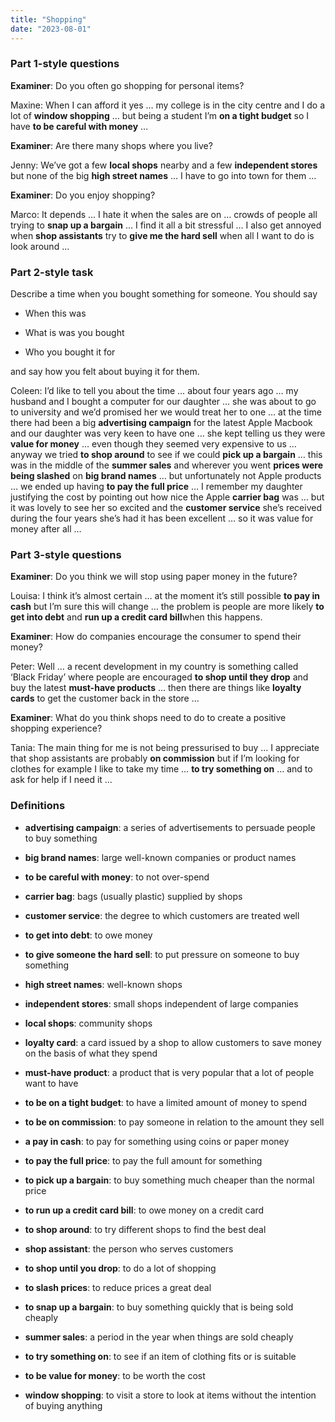 ```yaml
---
title: "Shopping"
date: "2023-08-01"
---
```


### Part 1-style questions

**Examiner**: Do you often go shopping for personal items?

Maxine: When I can afford it yes … my college is in the city centre and I do a lot of **window shopping** … but being a student I’m **on a tight budget** so I have **to be careful with money** …

**Examiner**: Are there many shops where you live?

Jenny: We’ve got a few **local shops** nearby and a few **independent stores** but none of the big **high street names** … I have to go into town for them …

**Examiner**: Do you enjoy shopping?

Marco: It depends … I hate it when the sales are on … crowds of people all trying to **snap up a bargain** … I find it all a bit stressful … I also get annoyed when **shop assistants** try to **give me the hard sell** when all I want to do is look around …

### Part 2-style task

Describe a time when you bought something for someone. You should say

- When this was

- What is was you bought

- Who you bought it for

and say how you felt about buying it for them.

Coleen: I’d like to tell you about the time … about four years ago … my husband and I bought a computer for our daughter … she was about to go to university and we’d promised her we would treat her to one … at the time there had been a big **advertising campaign** for the latest Apple Macbook and our daughter was very keen to have one … she kept telling us they were **value for money** … even though they seemed very expensive to us … anyway we tried **to shop around** to see if we could **pick up a bargain** … this was in the middle of the **summer sales** and wherever you went **prices were being slashed** on **big brand names** … but unfortunately not Apple products … we ended up having **to pay the full price** … I remember my daughter justifying the cost by pointing out how nice the Apple **carrier bag** was … but it was lovely to see her so excited and the **customer service** she’s received during the four years she’s had it has been excellent … so it was value for money after all …

### Part 3-style questions

**Examiner**: Do you think we will stop using paper money in the future?

Louisa: I think it’s almost certain … at the moment it’s still possible **to pay in cash** but I’m sure this will change … the problem is people are more likely **to get into debt** and **run up a credit card bill**when this happens.

**Examiner**: How do companies encourage the consumer to spend their money?

Peter: Well … a recent development in my country is something called ‘Black Friday’ where people are encouraged **to shop until they drop** and buy the latest **must-have products** … then there are things like **loyalty cards** to get the customer back in the store …

**Examiner**: What do you think shops need to do to create a positive shopping experience?

Tania: The main thing for me is not being pressurised to buy … I appreciate that shop assistants are probably **on commission** but if I’m looking for clothes for example I like to take my time … **to try something on** … and to ask for help if I need it …

### Definitions

- **advertising campaign**: a series of advertisements to persuade people to buy something

- **big brand names**: large well-known companies or product names

- **to be careful with money**: to not over-spend

- **carrier bag**: bags (usually plastic) supplied by shops

- **customer service**: the degree to which customers are treated well

- **to get into debt**: to owe money

- **to give someone the hard sell**: to put pressure on someone to buy something

- **high street names**: well-known shops

- **independent stores**: small shops independent of large companies

- **local shops**: community shops

- **loyalty card**: a card issued by a shop to allow customers to save money on the basis of what they spend

- **must-have product**: a product that is very popular that a lot of people want to have

- **to be on a tight budget**: to have a limited amount of money to spend

- **to be on commission**: to pay someone in relation to the amount they sell

- **a pay in cash**: to pay for something using coins or paper money

- **to pay the full price**: to pay the full amount for something

- **to pick up a bargain**: to buy something much cheaper than the normal price

- **to run up a credit card bill**: to owe money on a credit card

- **to shop around**: to try different shops to find the best deal

- **shop assistant**: the person who serves customers

- **to shop until you drop**: to do a lot of shopping

- **to slash prices**: to reduce prices a great deal

- **to snap up a bargain**: to buy something quickly that is being sold cheaply

- **summer sales**: a period in the year when things are sold cheaply

- **to try something on**: to see if an item of clothing fits or is suitable

- **to be value for money**: to be worth the cost

- **window shopping**: to visit a store to look at items without the intention of buying anything
